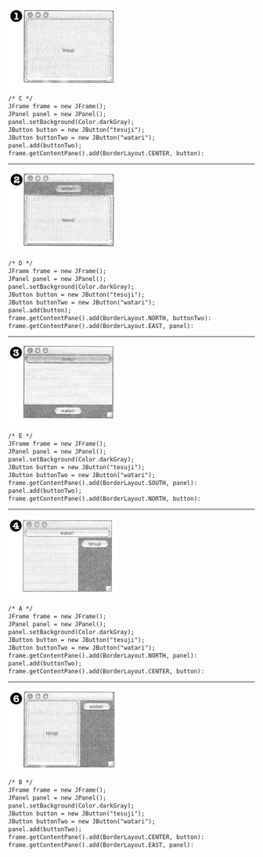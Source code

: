 ![](frame1.png)

    /* C */
    JFrame frame = new JFrame();
    JPanel panel = new JPanel();
    panel.setBackground(Color.darkGray);
    JButton button = new JButton("tesuji");
    JButton buttonTwo = new JButton("watari");
    panel.add(buttonTwo);
    frame.getContentPane().add(BorderLayout.CENTER, button):
----
![](frame2.png)

    /* D */
    JFrame frame = new JFrame();
    JPanel panel = new JPanel();
    panel.setBackground(Color.darkGray);
    JButton button = new JButton("tesuji");
    JButton buttonTwo = new JButton("watari");
    panel.add(button);
    frame.getContentPane().add(BorderLayout.NORTH, buttonTwo):
    frame.getContentPane().add(BorderLayout.EAST, panel):
----
![](frame3.png)

    /* E */
    JFrame frame = new JFrame();
    JPanel panel = new JPanel();
    panel.setBackground(Color.darkGray);
    JButton button = new JButton("tesuji");
    JButton buttonTwo = new JButton("watari");
    frame.getContentPane().add(BorderLayout.SOUTH, panel):
    panel.add(buttonTwo);
    frame.getContentPane().add(BorderLayout.NORTH, button):
----
![](frame4.png)

    /* A */
    JFrame frame = new JFrame();
    JPanel panel = new JPanel();
    panel.setBackground(Color.darkGray);
    JButton button = new JButton("tesuji");
    JButton buttonTwo = new JButton("watari");
    frame.getContentPane().add(BorderLayout.NORTH, panel):
    panel.add(buttonTwo);
    frame.getContentPane().add(BorderLayout.CENTER, button):
----
![](frame6.png)

    /* B */
    JFrame frame = new JFrame();
    JPanel panel = new JPanel();
    panel.setBackground(Color.darkGray);
    JButton button = new JButton("tesuji");
    JButton buttonTwo = new JButton("watari");
    panel.add(buttonTwo);
    frame.getContentPane().add(BorderLayout.CENTER, button):
    frame.getContentPane().add(BorderLayout.EAST, panel):